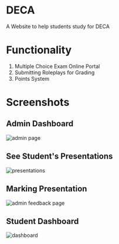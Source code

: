 # DECA
A Website to help students study for DECA

# Functionality
1. Multiple Choice Exam Online Portal
2. Submitting Roleplays for Grading
3. Points System

# Screenshots

## Admin Dashboard
![admin page](https://i.ibb.co/RbNkpX9/Image-2023-08-02-at-6-58-PM.jpg)

## See Student's Presentations
![presentations](https://i.ibb.co/JdcqrTZ/Image-2023-08-02-at-7-00-PM.jpg)

## Marking Presentation
![admin feedback page](https://i.ibb.co/h8sdhYf/Image-2023-08-02-at-6-59-PM.jpg)

## Student Dashboard
![dashboard](https://i.ibb.co/JdMWH8m/Image-2023-08-02-at-7-00-PM-1.jpg)
